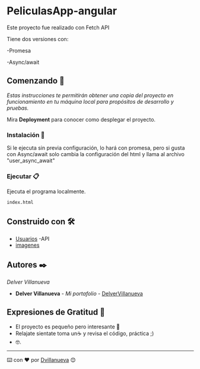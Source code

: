 # PeliculasApp-angular
Este proyecto fue realizado con Fetch API

Tiene dos versiones con:

-Promesa

-Async/await


<!-- ## DEMO
* [Demo](https://peliculas-app-seccion-new-p3novfxfz.vercel.app/)
 -->


## Comenzando 🚀

_Estas instrucciones te permitirán obtener una copia del proyecto en funcionamiento en tu máquina local para propósitos de desarrollo y pruebas._

Mira **Deployment** para conocer como desplegar el proyecto.

### Instalación 🔧

Si le ejecuta sin previa configuración, lo hará con promesa, pero si gusta con Async/await solo cambia la configuración del html y llama al
archivo "user_async_await"


### Ejecutar 📋

Ejecuta el programa localmente.

```
index.html
```


## Construido con 🛠️

* [Usuarios](https://jsonplaceholder.typicode.com/users) -API
* [imagenes](http://dummyimage.com/200x200&text={website})
  
## Autores ✒️

_Delver Villanueva_


* **Delver Villanueva** - *Mi portafolio* - [DelverVillanueva](https://delvervillanueva.live/)

## Expresiones de Gratitud 🎁

* El proyecto es pequeño pero interesante 📢
* Relajate sientate toma un☕ y revisa el código, práctica ;)
* 🤓.

---
⌨️ con ❤️ por [Dvillanueva](https://github.com/delvervillanueva) 😊
